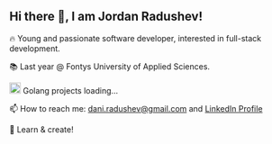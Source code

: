 ## Hi there 👋, I am Jordan Radushev!
🔥 Young and passionate software developer, interested in full-stack development.

📚 Last year @ Fontys University of Applied Sciences. 

<img width="20px" src="https://github.com/rfyiamcool/golang_logo/blob/master/png/golang_23.png"/> Golang projects loading...

📫 How to reach me: dani.radushev@gmail.com and [LinkedIn Profile](https://www.linkedin.com/in/jordan-radushev-76665b1a4/)

🚀 Learn & create!




